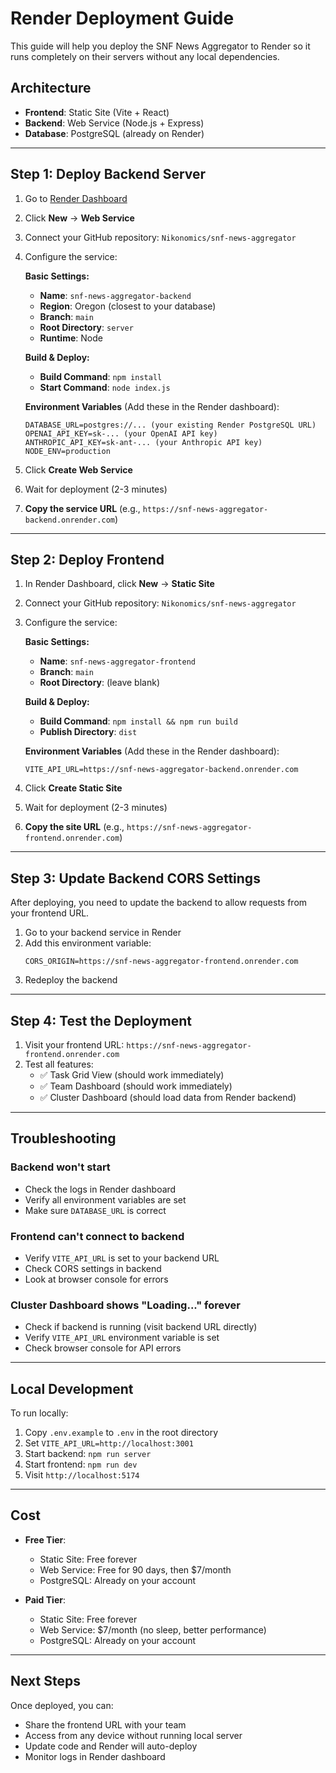 # Render Deployment Guide

This guide will help you deploy the SNF News Aggregator to Render so it runs completely on their servers without any local dependencies.

## Architecture

- **Frontend**: Static Site (Vite + React)
- **Backend**: Web Service (Node.js + Express)
- **Database**: PostgreSQL (already on Render)

---

## Step 1: Deploy Backend Server

1. Go to [Render Dashboard](https://dashboard.render.com/)
2. Click **New** → **Web Service**
3. Connect your GitHub repository: `Nikonomics/snf-news-aggregator`
4. Configure the service:

   **Basic Settings:**
   - **Name**: `snf-news-aggregator-backend`
   - **Region**: Oregon (closest to your database)
   - **Branch**: `main`
   - **Root Directory**: `server`
   - **Runtime**: Node

   **Build & Deploy:**
   - **Build Command**: `npm install`
   - **Start Command**: `node index.js`

   **Environment Variables** (Add these in the Render dashboard):
   ```
   DATABASE_URL=postgres://... (your existing Render PostgreSQL URL)
   OPENAI_API_KEY=sk-... (your OpenAI API key)
   ANTHROPIC_API_KEY=sk-ant-... (your Anthropic API key)
   NODE_ENV=production
   ```

5. Click **Create Web Service**
6. Wait for deployment (2-3 minutes)
7. **Copy the service URL** (e.g., `https://snf-news-aggregator-backend.onrender.com`)

---

## Step 2: Deploy Frontend

1. In Render Dashboard, click **New** → **Static Site**
2. Connect your GitHub repository: `Nikonomics/snf-news-aggregator`
3. Configure the service:

   **Basic Settings:**
   - **Name**: `snf-news-aggregator-frontend`
   - **Branch**: `main`
   - **Root Directory**: (leave blank)

   **Build & Deploy:**
   - **Build Command**: `npm install && npm run build`
   - **Publish Directory**: `dist`

   **Environment Variables** (Add these in the Render dashboard):
   ```
   VITE_API_URL=https://snf-news-aggregator-backend.onrender.com
   ```

4. Click **Create Static Site**
5. Wait for deployment (2-3 minutes)
6. **Copy the site URL** (e.g., `https://snf-news-aggregator-frontend.onrender.com`)

---

## Step 3: Update Backend CORS Settings

After deploying, you need to update the backend to allow requests from your frontend URL.

1. Go to your backend service in Render
2. Add this environment variable:
   ```
   CORS_ORIGIN=https://snf-news-aggregator-frontend.onrender.com
   ```
3. Redeploy the backend

---

## Step 4: Test the Deployment

1. Visit your frontend URL: `https://snf-news-aggregator-frontend.onrender.com`
2. Test all features:
   - ✅ Task Grid View (should work immediately)
   - ✅ Team Dashboard (should work immediately)
   - ✅ Cluster Dashboard (should load data from Render backend)

---

## Troubleshooting

### Backend won't start
- Check the logs in Render dashboard
- Verify all environment variables are set
- Make sure `DATABASE_URL` is correct

### Frontend can't connect to backend
- Verify `VITE_API_URL` is set to your backend URL
- Check CORS settings in backend
- Look at browser console for errors

### Cluster Dashboard shows "Loading..." forever
- Check if backend is running (visit backend URL directly)
- Verify `VITE_API_URL` environment variable is set
- Check browser console for API errors

---

## Local Development

To run locally:
1. Copy `.env.example` to `.env` in the root directory
2. Set `VITE_API_URL=http://localhost:3001`
3. Start backend: `npm run server`
4. Start frontend: `npm run dev`
5. Visit `http://localhost:5174`

---

## Cost

- **Free Tier**: 
  - Static Site: Free forever
  - Web Service: Free for 90 days, then $7/month
  - PostgreSQL: Already on your account

- **Paid Tier**: 
  - Static Site: Free forever
  - Web Service: $7/month (no sleep, better performance)
  - PostgreSQL: Already on your account

---

## Next Steps

Once deployed, you can:
- Share the frontend URL with your team
- Access from any device without running local server
- Update code and Render will auto-deploy
- Monitor logs in Render dashboard

